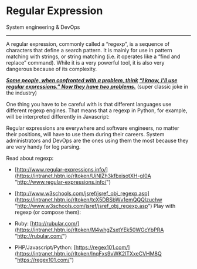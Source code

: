 # Regular Expression

System engineering & DevOps

----------

A regular expression, commonly called a “regexp”, is a sequence of characters that define a search pattern. It is mainly for use in pattern matching with strings, or string matching (i.e. it operates like a “find and replace” command). While it is a very powerful tool, it is also very dangerous because of its complexity.

**_[Some people, when confronted with a problem, think](https://intranet.hbtn.io/rltoken/jFwEEnGk2BPx0eJpQ2MurA "Some people, when confronted with a problem, think")_  _[“I know, I’ll use regular expressions.” Now they have two problems.](https://intranet.hbtn.io/rltoken/jFwEEnGk2BPx0eJpQ2MurA "“I know, I'll use regular expressions.”   Now they have two problems.")_**  (super classic joke in the industry)

One thing you have to be careful with is that different languages use different regexp engines. That means that a regexp in Python, for example, will be interpreted differently in Javascript:

Regular expressions are everywhere and software engineers, no matter their positions, will have to use them during their careers. System administrators and DevOps are the ones using them the most because they are very handy for log parsing.

Read about regexp:

-   [http://www.regular-expressions.info/](https://intranet.hbtn.io/rltoken/UiNlZh3kfbxisotXH-gI0A "http://www.regular-expressions.info/")
-   [http://www.w3schools.com/jsref/jsref_obj_regexp.asp](https://intranet.hbtn.io/rltoken/tcX5DBSbWv1emQQQIzuchw "http://www.w3schools.com/jsref/jsref_obj_regexp.asp")  Play with regexp (or compose them):

-   Ruby:  [http://rubular.com/](https://intranet.hbtn.io/rltoken/M4whgZsxtYEk50WGcYbPRA "http://rubular.com/")

-   PHP/Javascript/Python:  [https://regex101.com/](https://intranet.hbtn.io/rltoken/InqFxs9vWK2lTXxeCVHM8Q "https://regex101.com/")
